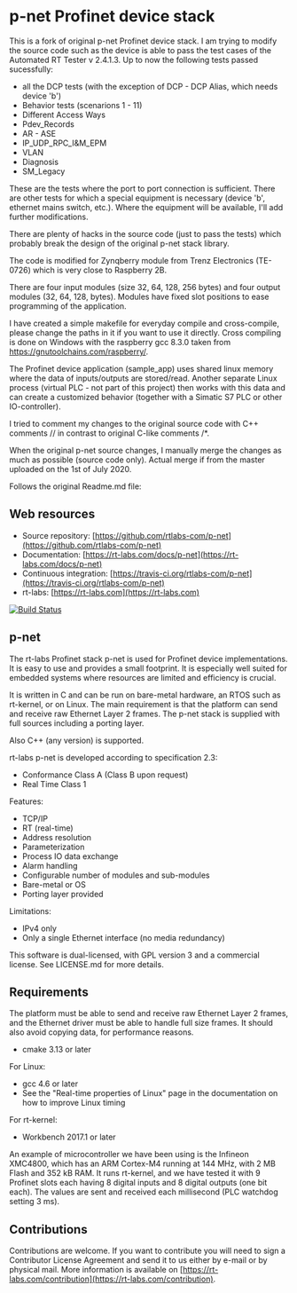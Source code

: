 p-net Profinet device stack
===========================

This is a fork of original p-net Profinet device stack.
I am trying to modify the source code such as the device is able to pass the test cases of the Automated RT Tester v 2.4.1.3.
Up to now the following tests passed sucessfully:

* all the DCP tests (with the exception of DCP - DCP Alias, which needs device 'b')
* Behavior tests (scenarions 1 - 11)
* Different Access Ways
* Pdev_Records
* AR - ASE
* IP_UDP_RPC_I&M_EPM
* VLAN
* Diagnosis
* SM_Legacy

These are the tests where the port to port connection is sufficient.
There are other tests for which a special equipment is necessary (device 'b', ethernet mains switch, etc.). Where the equipment will be available, I'll add further modifications.

There are plenty of hacks in the source code (just to pass the tests) which probably break the design of the original p-net stack library.

The code is modified for Zynqberry module from Trenz Electronics (TE-0726) which is very close to Raspberry 2B.

There are four input modules (size 32, 64, 128, 256 bytes) and four output modules (32, 64, 128, bytes). Modules have
fixed slot positions to ease programming of the application.

I have created a simple makefile for everyday compile and cross-compile, please change the paths in it if you want to use it directly.
Cross compiling is done on Windows with the raspberry gcc 8.3.0 taken from https://gnutoolchains.com/raspberry/.

The Profinet device application (sample_app) uses shared linux memory where the data of inputs/outputs are stored/read. 
Another separate Linux process (virtual PLC - not part of this project) then works with this data and can create a customized behavior 
(together with a Simatic S7 PLC or other IO-controller).

I tried to comment my changes to the original source code with C++ comments // in contrast to original C-like comments /*.

When the original p-net source changes, I manually merge the changes as much as possible (source code only).
Actual merge if from the master uploaded on the 1st of July 2020.


Follows the original Readme.md file:

Web resources
-------------

* Source repository: [https://github.com/rtlabs-com/p-net](https://github.com/rtlabs-com/p-net)
* Documentation: [https://rt-labs.com/docs/p-net](https://rt-labs.com/docs/p-net)
* Continuous integration: [https://travis-ci.org/rtlabs-com/p-net](https://travis-ci.org/rtlabs-com/p-net)
* rt-labs: [https://rt-labs.com](https://rt-labs.com)

[![Build Status](https://travis-ci.org/rtlabs-com/p-net.svg?branch=master)](https://travis-ci.org/rtlabs-com/p-net)

p-net
-----
The rt-labs Profinet stack p-net is used for Profinet device
implementations. It is easy to use and provides a small footprint. It
is especially well suited for embedded systems where resources are
limited and efficiency is crucial.

It is written in C and can be run on bare-metal hardware, an RTOS such as
rt-kernel, or on Linux. The main requirement is that the
platform can send and receive raw Ethernet Layer 2 frames. The
p-net stack is supplied with full sources including a porting
layer.

Also C++ (any version) is supported.

rt-labs p-net is developed according to specification 2.3:

 * Conformance Class A (Class B upon request)
 * Real Time Class 1

Features:

 * TCP/IP
 * RT (real-time)
 * Address resolution
 * Parameterization
 * Process IO data exchange
 * Alarm handling
 * Configurable number of modules and sub-modules
 * Bare-metal or OS
 * Porting layer provided

Limitations:

* IPv4 only
* Only a single Ethernet interface (no media redundancy)

This software is dual-licensed, with GPL version 3 and a commercial license.
See LICENSE.md for more details.


Requirements
------------
The platform must be able to send and receive raw Ethernet Layer 2 frames,
and the Ethernet driver must be able to handle full size frames. It
should also avoid copying data, for performance reasons.

* cmake 3.13 or later

For Linux:

* gcc 4.6 or later
* See the "Real-time properties of Linux" page in the documentation on how to
  improve Linux timing

For rt-kernel:

* Workbench 2017.1 or later

An example of microcontroller we have been using is the Infineon XMC4800,
which has an ARM Cortex-M4 running at 144 MHz, with 2 MB Flash and 352 kB RAM.
It runs rt-kernel, and we have tested it with 9 Profinet slots each
having 8 digital inputs and 8 digital outputs (one bit each). The values are
sent and received each millisecond (PLC watchdog setting 3 ms).


Contributions
--------------
Contributions are welcome. If you want to contribute you will need to
sign a Contributor License Agreement and send it to us either by
e-mail or by physical mail. More information is available
on [https://rt-labs.com/contribution](https://rt-labs.com/contribution).
